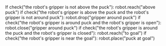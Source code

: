 

If check("the robot's gripper is not above the puck"):
    robot.reach("above puck")
if check("the robot's gripper is above the puck and the robot's gripper is not around puck"):
    robot.drop("gripper around puck")
if check("the robot's gripper is around puck and the robot's gripper is open"):
    robot.close("gripper around puck")
if check("the robot's gripper is around the puck and the robot's gripper is closed"):
    robot.reach("to goal")
if check("the robot's gripper is near the goal"):
    robot.place("puck at goal")